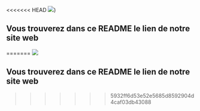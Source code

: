 <<<<<<< HEAD
![](https://avatars2.githubusercontent.com/u/25484553?s=200&v=4))
## **Vous trouverez dans ce README le lien de notre site web**
=======
![](https://www.google.fr/imgres?imgurl=https%3A%2F%2Fbanner2.kisspng.com%2F20180530%2Fwkr%2Fkisspng-readme-management-company-organization-project-5b0ec5416b56f8.7491352615276946574397.jpg&imgrefurl=https%3A%2F%2Fwww.kisspng.com%2Fpng-readme-management-company-organization-project-2669365%2F&docid=bmp3gGimn5Pv3M&tbnid=VbdzTXVaPPZuVM%3A&vet=10ahUKEwjexI65icjeAhUSCxoKHUD5DtwQMwhFKAkwCQ..i&w=900&h=260&bih=695&biw=1517&q=readme%20logo&ved=0ahUKEwjexI65icjeAhUSCxoKHUD5DtwQMwhFKAkwCQ&iact=mrc&uact=8)
## **Vous trouverez dans ce README le lien de notre site web**
>>>>>>> 5932ff6d53e52e5685d8592904d4caf03db43088
